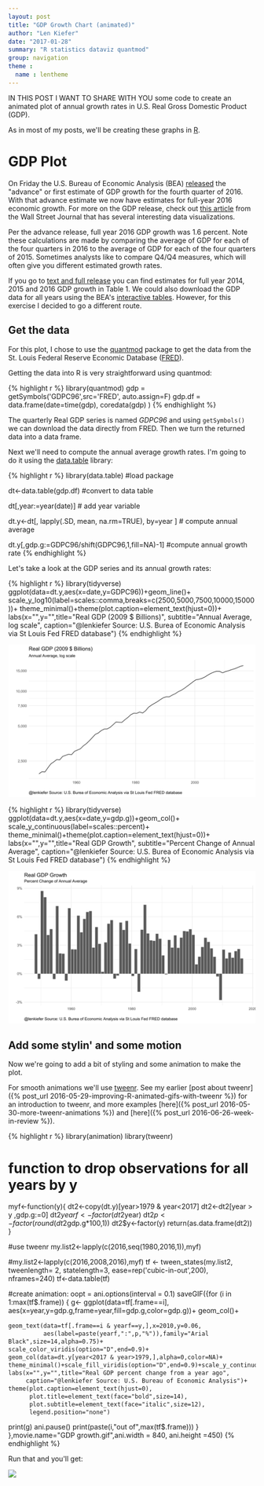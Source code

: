 ```yaml
---
layout: post
title: "GDP Growth Chart (animated)"
author: "Len Kiefer"
date: "2017-01-28"
summary: "R statistics dataviz quantmod"
group: navigation
theme :
  name : lentheme
---
```


IN THIS POST I WANT TO SHARE WITH YOU some code to create an animated plot of annual growth rates in U.S. Real Gross Domestic Product (GDP).

As in most of my posts, we'll be creating these graphs in [R](https://www.r-project.org/).

# GDP Plot

On Friday the U.S. Bureau of Economic Analysis (BEA) [released](https://www.bea.gov/newsreleases/national/gdp/gdpnewsrelease.htm) the "advance" or first estimate of GDP growth for the fourth quarter of 2016.  With that advance estimate we now have estimates for full-year 2016 economic growth. For more on the GDP release, check out [this article](http://www.wsj.com/articles/u-s-gdp-grew-1-9-in-fourth-quarter-1485524015) from the Wall Street Journal that has several interesting data visualizations.

Per the advance release, full year 2016 GDP growth was 1.6 percent. Note these calculations are made by comparing the average of GDP for each of the four quarters in 2016 to the average of GDP for each of the four quarters of 2015.  Sometimes analysts like to compare Q4/Q4 measures, which will often give you different estimated growth rates.

If you go to [text and full release](https://www.bea.gov/newsreleases/national/gdp/2017/txt/gdp4q16_adv.txt) you can find estimates for full year 2014, 2015 and 2016 GDP growth in Table 1.  We could also download the GDP data for all years using the BEA's [interactive tables](https://www.bea.gov/iTable/index_nipa.cfm).  However, for this exercise I decided to go a different route.

## Get the data

For this plot, I chose to use the [quantmod](https://cran.r-project.org/web/packages/quantmod/index.html) package to get the data from the St. Louis Federal Reserve Economic Database ([FRED](https://fred.stlouisfed.org/)).

Getting the data into R is very straightforward using quantmod:



{% highlight r %}
library(quantmod)
gdp = getSymbols('GDPC96',src='FRED', auto.assign=F) 
gdp.df = data.frame(date=time(gdp), coredata(gdp) )
{% endhighlight %}

The quarterly Real GDP series is named *GDPC96* and using `getSymbols()` we can download the data directly from FRED.  Then we turn the returned data into a data frame.

Next we'll need to compute the annual average growth rates.  I'm going to do it using the [data.table](https://cran.r-project.org/web/packages/data.table/index.html) library:


{% highlight r %}
library(data.table) #load package

dt<-data.table(gdp.df) #convert to data table

dt[,year:=year(date)]  # add year variable

dt.y<-dt[, lapply(.SD, mean, na.rm=TRUE), by=year ]  # compute annual average

dt.y[,gdp.g:=GDPC96/shift(GDPC96,1,fill=NA)-1] #compute annual growth rate
{% endhighlight %}

Let's take a look at the GDP series and its annual growth rates:


{% highlight r %}
library(tidyverse)
ggplot(data=dt.y,aes(x=date,y=GDPC96))+geom_line()+
  scale_y_log10(label=scales::comma,breaks=c(2500,5000,7500,10000,15000))+
  theme_minimal()+theme(plot.caption=element_text(hjust=0))+
  labs(x="",y="",title="Real GDP (2009 $ Billions)",
       subtitle="Annual Average, log scale",
       caption="@lenkiefer Source: U.S. Burea of Economic Analysis via St Louis Fed FRED database")
{% endhighlight %}

![plot of chunk unnamed-chunk-3](/img/Rfig/unnamed-chunk-3-1.svg)

{% highlight r %}
library(tidyverse)
ggplot(data=dt.y,aes(x=date,y=gdp.g))+geom_col()+
  scale_y_continuous(label=scales::percent)+
  theme_minimal()+theme(plot.caption=element_text(hjust=0))+
  labs(x="",y="",title="Real GDP Growth",
       subtitle="Percent Change of Annual Average",
       caption="@lenkiefer Source: U.S. Burea of Economic Analysis via St Louis Fed FRED database")
{% endhighlight %}

![plot of chunk unnamed-chunk-4](/img/Rfig/unnamed-chunk-4-1.svg)

## Add some stylin' and some motion

Now we're going to add a bit of styling and some animation to make the plot.

For smooth animations we'll use [tweenr](https://cran.r-project.org/web/packages/tweenr/index.html). See my earlier [post about tweenr]({% post_url 2016-05-29-improving-R-animated-gifs-with-tweenr %}) for an introduction to tweenr, and more examples [here]({% post_url 2016-05-30-more-tweenr-animations %}) and [here]({% post_url 2016-06-26-week-in-review %}). 


{% highlight r %}
library(animation)
library(tweenr)

# function to drop observations for all years by y
myf<-function(y){
  dt2<-copy(dt.y)[year>1979 & year<2017]
  dt2<-dt2[year > y ,gdp.g:=0]
  dt2$yearf<-factor(dt2$year)
  dt2$p<-factor(round(dt2$gdp.g*100,1))
  dt2$y<-factor(y)
  return(as.data.frame(dt2))
}

#use tweenr
my.list2<-lapply(c(2016,seq(1980,2016,1)),myf)

#my.list2<-lapply(c(2016,2008,2016),myf)
tf <- tween_states(my.list2, tweenlength= 2, statelength=3, 
                   ease=rep('cubic-in-out',200), nframes=240)
tf<-data.table(tf)

#create animation:
oopt = ani.options(interval = 0.1)
saveGIF({for (i in 1:max(tf$.frame)) {
  g<-
    ggplot(data=tf[.frame==i],
           aes(x=year,y=gdp.g,frame=year,fill=gdp.g,color=gdp.g))+
    geom_col()+
    
    geom_text(data=tf[.frame==i & yearf==y,],x=2010,y=0.06,
              aes(label=paste(yearf,":",p,"%")),family="Arial Black",size=14,alpha=0.75)+
    scale_color_viridis(option="D",end=0.9)+
    geom_col(data=dt.y[year<2017 & year>1979,],alpha=0,color=NA)+
    theme_minimal()+scale_fill_viridis(option="D",end=0.9)+scale_y_continuous(label=percent)+
    labs(x="",y="",title="Real GDP percent change from a year ago",
         caption="@lenkiefer Source: U.S. Bureau of Economic Analysis")+
    theme(plot.caption=element_text(hjust=0),
          plot.title=element_text(face="bold",size=14),
          plot.subtitle=element_text(face="italic",size=12),
          legend.position="none")
  print(g)
  ani.pause()
  print(paste(i,"out of",max(tf$.frame)))
}
},movie.name="GDP growth.gif",ani.width = 840, ani.height =450)
{% endhighlight %}

Run that and you'll get:

<img src="{{ site.url}}/img/charts_jan_28_2017/GDP growth.gif" >
